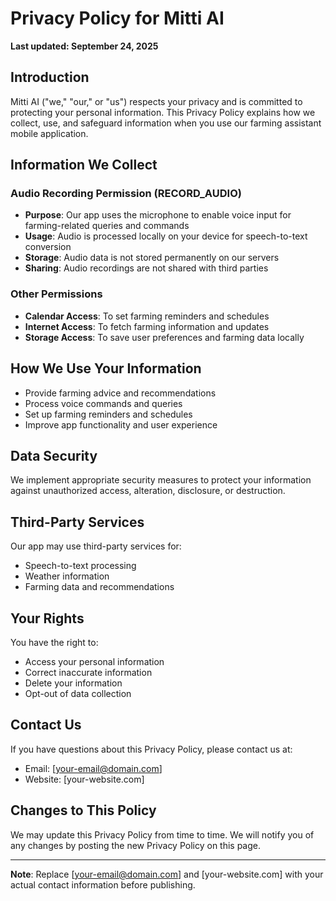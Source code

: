 # Privacy Policy for Mitti AI

**Last updated: September 24, 2025**

## Introduction

Mitti AI ("we," "our," or "us") respects your privacy and is committed to protecting your personal information. This Privacy Policy explains how we collect, use, and safeguard information when you use our farming assistant mobile application.

## Information We Collect

### Audio Recording Permission (RECORD_AUDIO)
- **Purpose**: Our app uses the microphone to enable voice input for farming-related queries and commands
- **Usage**: Audio is processed locally on your device for speech-to-text conversion
- **Storage**: Audio data is not stored permanently on our servers
- **Sharing**: Audio recordings are not shared with third parties

### Other Permissions
- **Calendar Access**: To set farming reminders and schedules
- **Internet Access**: To fetch farming information and updates
- **Storage Access**: To save user preferences and farming data locally

## How We Use Your Information

- Provide farming advice and recommendations
- Process voice commands and queries
- Set up farming reminders and schedules
- Improve app functionality and user experience

## Data Security

We implement appropriate security measures to protect your information against unauthorized access, alteration, disclosure, or destruction.

## Third-Party Services

Our app may use third-party services for:
- Speech-to-text processing
- Weather information
- Farming data and recommendations

## Your Rights

You have the right to:
- Access your personal information
- Correct inaccurate information
- Delete your information
- Opt-out of data collection

## Contact Us

If you have questions about this Privacy Policy, please contact us at:
- Email: [your-email@domain.com]
- Website: [your-website.com]

## Changes to This Policy

We may update this Privacy Policy from time to time. We will notify you of any changes by posting the new Privacy Policy on this page.

---

**Note**: Replace [your-email@domain.com] and [your-website.com] with your actual contact information before publishing.

